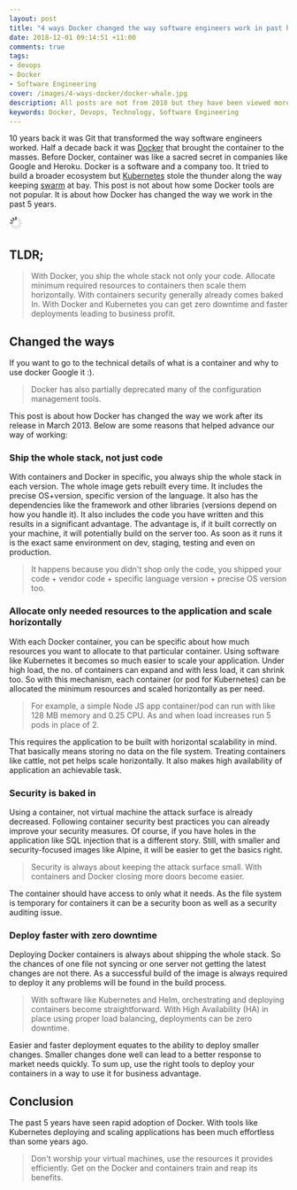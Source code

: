 ```yaml
---
layout: post
title: "4 ways Docker changed the way software engineers work in past half decade"
date: 2018-12-01 09:14:51 +11:00
comments: true
tags: 
- devops
- Docker
- Software Engineering
cover: /images/4-ways-docker/docker-whale.jpg
description: All posts are not from 2018 but they have been viewed more than the others. I am using my Google Analytics stats to compile this list.
keywords: Docker, Devops, Technology, Software Engineering
---
```


10 years back it was Git that transformed the way software engineers worked. Half a decade back it was [Docker](https://www.docker.com/) that brought the container to the masses. Before Docker, container was like a sacred secret in companies like Google and Heroku. Docker is a software and a company too. It tried to build a broader ecosystem but [Kubernetes](https://kubernetes.io/) stole the thunder along the way keeping [swarm](https://docs.docker.com/engine/swarm/) at bay. This post is not about how some Docker tools are not popular. It is about how Docker has changed the way we work in the past 5 years.

<img class="center" src="/images/generic/loading.gif" title="4 ways Docker changed the way software engineers work in past 5 years" alt="4 ways Docker changed the way software engineers work in past 5 years" data-echo="/images/4-ways-docker/docker-whale.jpg">
<!-- more -->

## TLDR;
> With Docker, you ship the whole stack not only your code. Allocate minimum required resources to containers then scale them horizontally. With containers security generally already comes baked In. With Docker and Kubernetes you can get zero downtime and faster deployments leading to business profit. 

## Changed the ways

If you want to go to the technical details of what is a container and why to use docker Google it :). 

> Docker has also partially deprecated many of the configuration management tools. 

This post is about how Docker has changed the way we work after its release in March 2013. Below are some reasons that helped advance our way of working:

### Ship the whole stack, not just code

With containers and Docker in specific, you always ship the whole stack in each version. The whole image gets rebuilt every time. It includes the precise OS+version, specific version of the language. It also has the dependencies like the framework and other libraries (versions depend on how you handle it). It also includes the code you have written and this results in a significant advantage. The advantage is, if it built correctly on your machine, it will potentially build on the server too. As soon as it runs it is the exact same environment on dev, staging, testing and even on production. 

> It happens because you didn't shop only the code, you shipped your code + vendor code + specific language version + precise OS version too.

### Allocate only needed resources to the application and scale horizontally

With each Docker container, you can be specific about how much resources you want to allocate to that particular container. Using software like Kubernetes it becomes so much easier to scale your application. Under high load, the no. of containers can expand and with less load, it can shrink too. So with this mechanism, each container (or pod for Kubernetes) can be allocated the minimum resources and scaled horizontally as per need. 

> For example, a simple Node JS app container/pod can run with like 128 MB memory and 0.25 CPU. As and when load increases run 5 pods in place of 2. 

This requires the application to be built with horizontal scalability in mind. That basically means storing no data on the file system. Treating containers like cattle, not pet helps scale horizontally. It also makes high availability of application an achievable task.

### Security is baked in

Using a container, not virtual machine the attack surface is already decreased. Following container security best practices you can already improve your security measures. Of course, if you have holes in the application like SQL injection that is a different story. Still, with smaller and security-focused images like Alpine, it will be easier to get the basics right. 

> Security is always about keeping the attack surface small. With containers and Docker closing more doors become easier. 

The container should have access to only what it needs. As the file system is temporary for containers it can be a security boon as well as a security auditing issue.

### Deploy faster with zero downtime

Deploying Docker containers is always about shipping the whole stack. So the chances of one file not syncing or one server not getting the latest changes are not there. As a successful build of the image is always required to deploy it any problems will be found in the build process. 

> With software like Kubernetes and Helm, orchestrating and deploying containers become straightforward. With High Availability (HA) in place using proper load balancing, deployments can be zero downtime. 

Easier and faster deployment equates to the ability to deploy smaller changes. Smaller changes done well can lead to a better response to market needs quickly. To sum up, use the right tools to deploy your containers in a way to use it for business advantage. 

## Conclusion

The past 5 years have seen rapid adoption of Docker. With tools like Kubernetes deploying and scaling applications has been much effortless than some years ago. 

> Don't worship your virtual machines, use the resources it provides efficiently. Get on the Docker and containers train and reap its benefits.  

